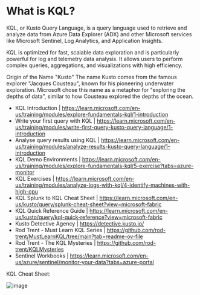 # What is KQL?
KQL, or Kusto Query Language, is a query language used to retrieve and analyze data from Azure Data Explorer (ADX) and other Microsoft services like Microsoft Sentinel, Log Analytics, and Application Insights.

KQL is optimized for fast, scalable data exploration and is particularly powerful for log and telemetry data analysis. It allows users to perform complex queries, aggregations, and visualizations with high efficiency.

Origin of the Name "Kusto"
The name Kusto comes from the famous explorer "Jacques Cousteau", known for his pioneering underwater exploration. Microsoft chose this name as a metaphor for "exploring the depths of data", similar to how Cousteau explored the depths of the ocean.


- KQL Introduction | https://learn.microsoft.com/en-us/training/modules/explore-fundamentals-kql/1-introduction
- Write your first query with KQL | https://learn.microsoft.com/en-us/training/modules/write-first-query-kusto-query-language/1-introduction
- Analyse query results using KQL | https://learn.microsoft.com/en-us/training/modules/analyze-results-kusto-query-language/1-introduction
- KQL Demo Environments | https://learn.microsoft.com/en-us/training/modules/explore-fundamentals-kql/5-exercise?tabs=azure-monitor
- KQL Exercises | https://learn.microsoft.com/en-us/training/modules/analyze-logs-with-kql/4-identify-machines-with-high-cpu
- KQL Splunk to KQL Cheat Sheet | https://learn.microsoft.com/en-us/kusto/query/splunk-cheat-sheet?view=microsoft-fabric
- KQL Quick Reference Guide | https://learn.microsoft.com/en-us/kusto/query/kql-quick-reference?view=microsoft-fabric
- Kusto Detective Agency | https://detective.kusto.io/
- Rod Trent - Must Learn KQL Series | https://github.com/rod-trent/MustLearnKQL/tree/main?tab=readme-ov-file
- Rod Trent - The KQL Mysteries | https://github.com/rod-trent/KQLMysteries
- Sentinel Workbooks | https://learn.microsoft.com/en-us/azure/sentinel/monitor-your-data?tabs=azure-portal

KQL Cheat Sheet:

![image](https://github.com/user-attachments/assets/ce451f1d-4196-4993-9147-902fbaf95bda)
